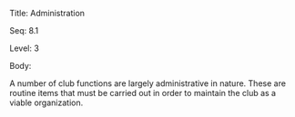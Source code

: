 Title:  Administration

Seq:    8.1

Level:  3

Body:

A number of club functions are largely administrative in nature. These are routine items that must be carried out in order to maintain the club as a viable organization. 
